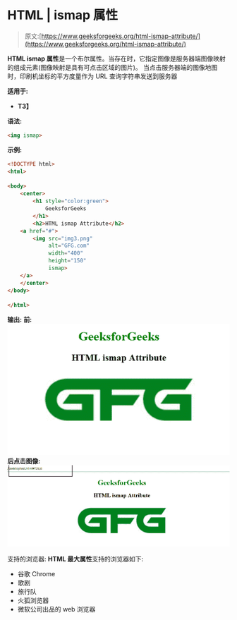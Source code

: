 # HTML | ismap 属性

> 原文:[https://www.geeksforgeeks.org/html-ismap-attribute/](https://www.geeksforgeeks.org/html-ismap-attribute/)

**HTML ismap 属性**是一个布尔属性。当存在时，它指定图像是服务器端图像映射的组成元素(图像映射是具有可点击区域的图片)。
当点击服务器端的图像地图时，印刷机坐标的平方度量作为 URL 查询字符串发送到服务器

**适用于:**

*   **[<img>](https://www.geeksforgeeks.org/html-img-ismap-attribute/?ref=rp)T3】**

**语法:**

```html
<img ismap>
```

**示例:**

```html
<!DOCTYPE html>
<html>

<body>
    <center>
        <h1 style="color:green">
            GeeksforGeeks
        </h1>
        <h2>HTML ismap Attribute</h2>
    <a href="#">
        <img src="img3.png"
             alt="GFG.com" 
             width="400"
             height="150" 
             ismap>
    </a>
    </center>
</body>

</html>
```

**输出:**
**前:**
![](img/9a7c57aaddb1b85909c8927b2bfc1f24.png)
**后点击图像:**
![](img/bb034f31c3bccef63f105ea4b9bf39aa.png)

支持的浏览器: **HTML 最大属性**支持的浏览器如下:

*   谷歌 Chrome
*   歌剧
*   旅行队
*   火狐浏览器
*   微软公司出品的 web 浏览器